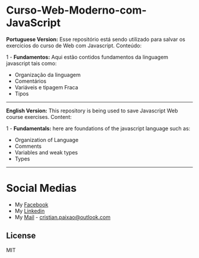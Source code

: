 # Curso-Web-Moderno-com-JavaScript
**Portuguese Version:**
Esse repositório está sendo utilizado para salvar os exercícios do curso de Web com Javascript.
Conteúdo:

1 - **Fundamentos:** Aqui estão contidos fundamentos da linguagem javascript tais como:
* Organização da linguagem
* Comentários
* Variáveis e tipagem Fraca
* Tipos

---

**English Version:**
This repository is being used to save Javascript Web course exercises.
Content:

1 - **Fundamentals:** here are foundations of the javascript language such as:
* Organization of Language
* Comments
* Variables and weak types
* Types

---
# Social Medias

* My [Facebook]
* My [Linkedin]
* My [Mail] - cristian.paixao@outlook.com

License
----

MIT



[Facebook]: <https://goo.gl/44kRqW>
[Linkedin]: <https://goo.gl/pxSSj2>
[Mail]: <mail://cristian.paixao@outlook.com>

